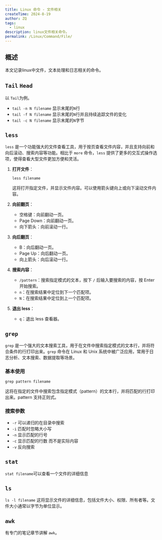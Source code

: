 ```yaml
---
title: Linux 命令 - 文件相关
createTime: 2024-8-19
author: ZQ
tags:
  - linux
description: linux文件相关命令。
permalink: /Linux/Command/File/
---
```


## 概述

本文记录linux中文件，文本处理和日志相关的命令。

## `Tail`  `Head`

以 `Tail`为例。

+ `tail -n N filename` 显示末尾的`N`行
+ `tail -f N filename` 显示末尾的`N`行并且持续追踪文件的变化
+ `tail -c N filename` 显示末尾的`N`字节

## `less`

`less` 是一个功能强大的文件查看工具，用于按页查看文件内容，并且支持向前和向后滚动、搜索内容等功能。相比于 `more` 命令，`less` 提供了更多的交互式操作选项，使得查看大型文件更加方便和灵活。

1. **打开文件**：
    ```
    less filename
    ```
    这将打开指定文件，并显示文件内容。可以使用箭头键向上或向下滚动文件内容。
    
1. **向前翻页**：
    - 空格键：向前翻动一页。
    - Page Down：向前翻动一页。
    - 向下箭头：向前滚动一行。
    
1. **向后翻页**：
    - B：向后翻动一页。
    - Page Up：向后翻动一页。
    - 向上箭头：向后滚动一行。
    
1. **搜索内容**：
    - `/pattern`：搜索指定模式的文本，按下 `/` 后输入要搜索的内容，按 Enter 开始搜索。
    - `n`：在搜索结果中定位到下一个匹配项。
    - `N`：在搜索结果中定位到上一个匹配项。
    
1. **退出 less**：
    - `q`：退出 less 查看器。

## `grep`

`grep` 是一个强大的文本搜索工具，用于在文件中搜索指定模式的文本行，并将符合条件的行打印出来。`grep` 命令在 Linux 和 Unix 系统中被广泛应用，常用于日志分析、文本搜索、数据提取等场景。

### 基本使用

`grep pattern filename`

这将在指定的文件中搜索包含指定模式（pattern）的文本行，并将匹配的行打印出来。pattern 支持正则式。

### 搜索参数

+ `-r` 可以递归的在目录中搜索
+ `-i` 匹配时忽略大小写
+ `-n` 显示匹配的行号
+ `-c` 显示匹配的行数 而不是实际内容
+ `-v` 反向搜索

## `stat`

`stat filename`可以查看一个文件的详细信息

## `ls`

`ls -l filename` 这将显示文件的详细信息，包括文件大小、权限、所有者等。文件大小通常以字节为单位显示。

## `awk`

有专门的笔记章节讲解 `awk`。